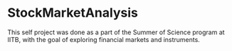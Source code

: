 # StockMarketAnalysis
This self project was done as a part of the Summer of Science program at IITB, with the goal of exploring financial markets and instruments. 
